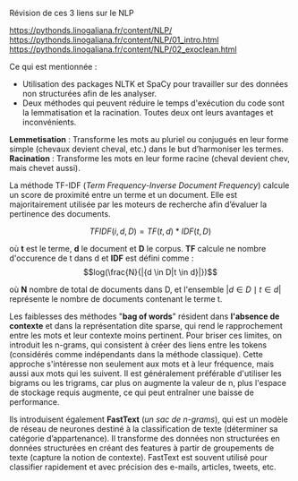 Révision de ces 3 liens sur le NLP

https://pythonds.linogaliana.fr/content/NLP/
https://pythonds.linogaliana.fr/content/NLP/01_intro.html
https://pythonds.linogaliana.fr/content/NLP/02_exoclean.html

Ce qui est mentionnée : 
- Utilisation des packages NLTK et SpaCy pour travailler sur des données non structurées afin de les analyser.
- Deux méthodes qui peuvent réduire le temps d'exécution du code sont la lemmatisation et la racination. Toutes deux ont leurs avantages et inconvénients.

**Lemmetisation** : Transforme les mots au pluriel ou conjugués en leur forme simple (chevaux devient cheval, etc.) dans le but d’harmoniser les termes.
**Racination** : Transforme les mots en leur forme racine (cheval devient chev, mais chevet aussi).

La méthode TF-IDF (_Term Frequency-Inverse Document Frequency_) calcule un score de proximité entre un terme et un document. Elle est majoritairement utilisée par les moteurs de recherche afin d’évaluer la pertinence des documents.

$$TFIDF(i,d,D) = TF(t,d) * IDF(t,D)$$

où **t** est le terme, **d** le document et **D** le corpus. **TF** calcule ne nombre d'occurence de t dans d et **IDF** est défini comme : $$log(\frac{N}{|{d \in D|t \in d}|})$$

où **N** nombre de total de documents dans D, et l'ensemble $|{d \in D \mid t \in d}|$ représente le nombre de documents contenant le terme t.

Les faiblesses des méthodes "**bag of words**" résident dans **l'absence de contexte** et dans la représentation dite sparse, qui rend le rapprochement entre les mots et leur contexte moins pertinent.
Pour briser ces limites, on introduit les n-grams, qui consistent à créer des liens entre les tokens (considérés comme indépendants dans la méthode classique). Cette approche s'intéresse non seulement aux mots et à leur fréquence, mais aussi aux mots qui les suivent. Il est généralement préférable d'utiliser les bigrams ou les trigrams, car plus on augmente la valeur de n, plus l'espace de stockage requis augmente, ce qui peut entraîner une baisse de performance.

Ils introduisent également **FastText** (_un sac de n-grams_), qui est un modèle de réseau de neurones destiné à la classification de texte (déterminer sa catégorie d’appartenance). Il transforme des données non structurées en données structurées en créant des features à partir de groupements de texte (capture la notion de contexte). FastText est souvent utilisé pour classifier rapidement et avec précision des e-mails, articles, tweets, etc.




